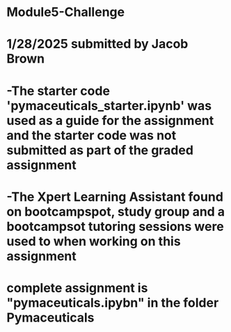 # Module5-Challenge
# 1/28/2025 submitted by Jacob Brown
# -The starter code 'pymaceuticals_starter.ipynb' was used as a guide for the assignment and the starter code was not submitted as part of the graded assignment
# -The Xpert Learning Assistant found on bootcampspot, study group and a bootcampsot tutoring sessions were used to when working on this assignment
# complete assignment is "pymaceuticals.ipybn" in the folder Pymaceuticals